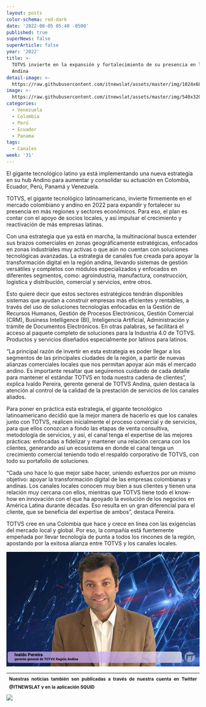 ```yaml
---
layout: posts
color-schema: red-dark
date: '2022-08-05 05:40 -0500'
published: true
superNews: false
superArticle: false
year: '2022'
title: >-
  TOTVS invierte en la expansión y fortalecimiento de su presencia en la región
  Andina
detail-image: >-
  https://raw.githubusercontent.com/itnewslat/assets/master/img/1024x680/Ivaldo-Pereira-g.jpg
image: >-
  https://raw.githubusercontent.com/itnewslat/assets/master/img/540x320/Ivaldo-Pereira-p.jpg
categories:
  - Venezuela
  - Colombia
  - Perú
  - Ecuador
  - Panama
tags:
  - Canales
week: '31'
---
```

El gigante tecnológico latino ya está implementando una nueva estrategia en su hub Andino para aumentar y consolidar su actuación en Colombia, Ecuador, Perú, Panamá y Venezuela.
 
TOTVS, el gigante tecnológico latinoamericano, invierte firmemente en el mercado colombiano y andino en 2022 para expandir y fortalecer su presencia en más regiones y sectores económicos. Para eso, el plan es contar con el apoyo de socios locales, y así impulsar el crecimiento y reactivación de más empresas latinas.
 
Con una estrategia que ya está en marcha, la multinacional busca extender sus brazos comerciales en zonas geográficamente estratégicas, enfocados en zonas industriales muy activas o que aún no cuentan con soluciones tecnológicas avanzadas. La estrategia de canales fue creada para apoyar la transformación digital en la región andina, llevando sistemas de gestión versátiles y completos con módulos especializados y enfocados en diferentes segmentos, como: agroindustria, manufactura, construcción, logística y distribución, comercial y servicios, entre otros. 
 
Esto quiere decir que estos sectores estratégicos tendrán disponibles sistemas que ayudan a construir empresas más eficientes y rentables, a través del uso de soluciones tecnologías enfocadas en la Gestión de Recursos Humanos, Gestión de Procesos Electrónicos, Gestión Comercial (CRM), Business Intelligence (BI), Inteligencia Artificial, Administración y trámite de Documentos Electrónicos. En otras palabras, se facilitará el acceso al paquete completo de soluciones para la Industria 4.0 de TOTVS. Productos y servicios diseñados especialmente por latinos para latinos.
 
“La principal razón de invertir en esta estrategia es poder llegar a los segmentos de las principales ciudades de la región, a partir de nuevas alianzas comerciales locales que nos permitan apoyar aún más el mercado andino. Es importante resaltar que seguiremos cuidando de cada detalle para mantener el estándar TOTVS en toda nuestra cadena de clientes”, explica Ivaldo Pereira, gerente general de TOTVS Andina, quien destaca la atención al control de la calidad de la prestación de servicios de los canales aliados.
 
Para poner en práctica esta estrategia, el gigante tecnológico latinoamericano decidió que la mejor manera de hacerlo es que los canales junto con TOTVS, realicen inicialmente el proceso comercial y de servicios, para que ellos conozcan a fondo las etapas de venta consultiva, metodología de servicios, y así, el canal tenga el expertise de las mejores prácticas: enfocadas a fidelizar y mantener una relación cercana con los clientes, generando así un ecosistema en donde el canal tenga un crecimiento comercial teniendo todo el respaldo corporativo de TOTVS, con todo su portafolio de soluciones.
 
“Cada uno hace lo que mejor sabe hacer, uniendo esfuerzos por un mismo objetivo: apoyar la transformación digital de las empresas colombianas y andinas. Los canales locales conocen muy bien a sus clientes y tienen una relación muy cercana con ellos, mientras que TOTVS tiene todo el know-how en innovación con el que ha apoyado la evolución de los negocios en América Latina durante décadas. Eso resulta en un gran diferencial para el cliente, que se beneficia del expertise de ambos”, destaca Pereira.
 
TOTVS cree en una Colombia que hace y crece en línea con las exigencias del mercado local y global. Por eso, la compañía está fuertemente empeñada por llevar tecnología de punta a todos los rincones de la región, apostando por la exitosa alianza entre TOTVS y los canales locales.

![](https://raw.githubusercontent.com/itnewslat/assets/master/img/540x320/Ivaldo-Pereira-p.jpg)

<table style="height: 42px;" width="569">
<tbody>
<tr>
<td style="text-align: justify;"><sub><strong>Nuestras noticias también son publicadas a través de nuestra cuenta en Twitter <a href="https://twitter.com/itnewslat?lang=es">@ITNEWSLAT</a> y en la aplicación <a href="https://squidapp.co/en/">SQUID</a></strong></sub></td>
</tr>
</tbody>
</table>

<img src="https://tracker.metricool.com/c3po.jpg?hash=56f88a41e39ab42c063cc51676587a04"/>
